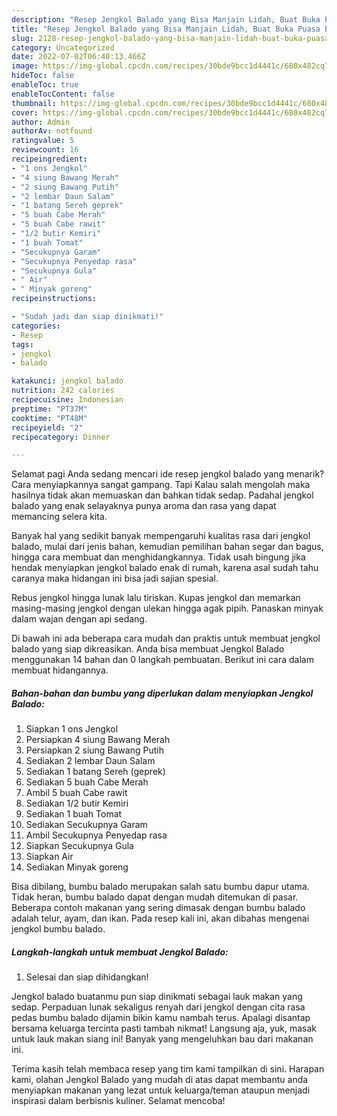 ```yaml
---
description: "Resep Jengkol Balado yang Bisa Manjain Lidah, Buat Buka Puasa Bikin Ngiler"
title: "Resep Jengkol Balado yang Bisa Manjain Lidah, Buat Buka Puasa Bikin Ngiler"
slug: 2128-resep-jengkol-balado-yang-bisa-manjain-lidah-buat-buka-puasa-bikin-ngiler
category: Uncategorized
date: 2022-07-02T06:40:13.466Z
image: https://img-global.cpcdn.com/recipes/30bde9bcc1d4441c/680x482cq70/jengkol-balado-foto-resep-utama.jpg
hideToc: false
enableToc: true
enableTocContent: false
thumbnail: https://img-global.cpcdn.com/recipes/30bde9bcc1d4441c/680x482cq70/jengkol-balado-foto-resep-utama.jpg
cover: https://img-global.cpcdn.com/recipes/30bde9bcc1d4441c/680x482cq70/jengkol-balado-foto-resep-utama.jpg
author: Admin
authorAv: notfound
ratingvalue: 5
reviewcount: 16
recipeingredient:
- "1 ons Jengkol"
- "4 siung Bawang Merah"
- "2 siung Bawang Putih"
- "2 lembar Daun Salam"
- "1 batang Sereh geprek"
- "5 buah Cabe Merah"
- "5 buah Cabe rawit"
- "1/2 butir Kemiri"
- "1 buah Tomat"
- "Secukupnya Garam"
- "Secukupnya Penyedap rasa"
- "Secukupnya Gula"
- " Air"
- " Minyak goreng"
recipeinstructions:

- "Sudah jadi dan siap dinikmati!"
categories:
- Resep
tags:
- jengkol
- balado

katakunci: jengkol balado 
nutrition: 242 calories
recipecuisine: Indonesian
preptime: "PT37M"
cooktime: "PT48M"
recipeyield: "2"
recipecategory: Dinner

---
```



Selamat pagi Anda sedang mencari ide resep jengkol balado yang menarik? Cara menyiapkannya sangat gampang. Tapi Kalau salah mengolah maka hasilnya tidak akan memuaskan dan bahkan tidak sedap. Padahal jengkol balado yang enak selayaknya punya aroma dan rasa yang dapat memancing selera kita.


Banyak hal yang sedikit banyak mempengaruhi kualitas rasa dari jengkol balado, mulai dari jenis bahan, kemudian pemilihan bahan segar dan bagus, hingga cara membuat dan menghidangkannya. Tidak usah bingung jika hendak menyiapkan jengkol balado enak di rumah, karena asal sudah tahu caranya maka hidangan ini bisa jadi sajian spesial.

Rebus jengkol hingga lunak lalu tiriskan. Kupas jengkol dan memarkan masing-masing jengkol dengan ulekan hingga agak pipih. Panaskan minyak dalam wajan dengan api sedang.


Di bawah ini ada beberapa cara mudah dan praktis untuk membuat jengkol balado yang siap dikreasikan. Anda bisa membuat Jengkol Balado menggunakan 14 bahan dan 0 langkah pembuatan. Berikut ini cara dalam membuat hidangannya.

<!--inarticleads1-->

##### Bahan-bahan dan bumbu yang diperlukan dalam menyiapkan Jengkol Balado:

1. Siapkan 1 ons Jengkol
1. Persiapkan 4 siung Bawang Merah
1. Persiapkan 2 siung Bawang Putih
1. Sediakan 2 lembar Daun Salam
1. Sediakan 1 batang Sereh (geprek)
1. Sediakan 5 buah Cabe Merah
1. Ambil 5 buah Cabe rawit
1. Sediakan 1/2 butir Kemiri
1. Sediakan 1 buah Tomat
1. Sediakan Secukupnya Garam
1. Ambil Secukupnya Penyedap rasa
1. Siapkan Secukupnya Gula
1. Siapkan  Air
1. Sediakan  Minyak goreng


Bisa dibilang, bumbu balado merupakan salah satu bumbu dapur utama. Tidak heran, bumbu balado dapat dengan mudah ditemukan di pasar. Beberapa contoh makanan yang sering dimasak dengan bumbu balado adalah telur, ayam, dan ikan. Pada resep kali ini, akan dibahas mengenai jengkol bumbu balado. 

<!--inarticleads2-->

##### Langkah-langkah untuk membuat Jengkol Balado:


1. Selesai dan siap dihidangkan!

Jengkol balado buatanmu pun siap dinikmati sebagai lauk makan yang sedap. Perpaduan lunak sekaligus renyah dari jengkol dengan cita rasa pedas bumbu balado dijamin bikin kamu nambah terus. Apalagi disantap bersama keluarga tercinta pasti tambah nikmat! Langsung aja, yuk, masak untuk lauk makan siang ini! Banyak yang mengeluhkan bau dari makanan ini. 

Terima kasih telah membaca resep yang tim kami tampilkan di sini. Harapan kami, olahan Jengkol Balado yang mudah di atas dapat membantu anda menyiapkan makanan yang lezat untuk keluarga/teman ataupun menjadi inspirasi dalam berbisnis kuliner. Selamat mencoba!
